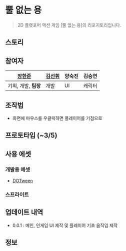 # 뿔 없는 용
> 2D 플랫포머 액션 게임 [뿔 없는 용]의 리포지토리입니다.



## 스토리





## 참여자

| [장한준](https://github.com/JangHanjun) | [김선휘](https://github.com/SoinDosa) | 양숙진 | 김승연 |
| --------------------------------------- | ------------------------------------- | ------ | ------ |
| 기획, 개발, **팀장**                    | 개발                                  | UI     | 캐릭터 |



## 조작법

- 화면에 마우스를 우클릭하면 플레이어를 기점으로 

## 프로토타입 (~3/5)





## 사용 에셋

### 개발용 에셋

- [DOTween](http://dotween.demigiant.com/index.php)

### 스프라이트



## 업데이트 내역

* 0.0.1 : 메인, 인게임 UI 제작 및 플레이어 기초 움직임 제작

## 정보